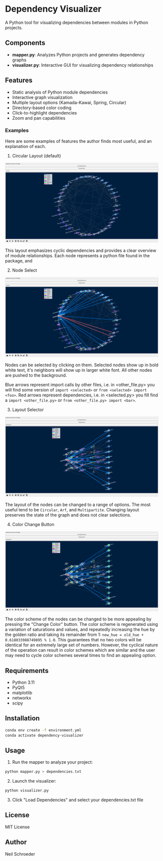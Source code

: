 # Dependency Visualizer

A Python tool for visualizing dependencies between modules in Python projects.

## Components

- **mapper.py**: Analyzes Python projects and generates dependency graphs
- **visualizer.py**: Interactive GUI for visualizing dependency relationships

## Features

- Static analysis of Python module dependencies
- Interactive graph visualization
- Multiple layout options (Kamada-Kawai, Spring, Circular)
- Directory-based color coding
- Click-to-highlight dependencies
- Zoom and pan capabilities

### Examples

Here are some examples of features the author finds most useful, and an explanation of each.

1) Circular Layout (default)

![Circular Layout](examples/images/dep_vis_circ.png)

This layout emphasizes cyclic dependencies and provides a clear overview of module relationships.
Each node represents a python file found in the package, and 

2) Node Select

![Circular Layout](examples/images/dep_vis_circ_sel.png)

Nodes can be selected by clicking on them.
Selected nodes show up in bold white text, it's neighbors will show up in larger white font.
All other nodes are pushed to the background.

Blue arrows represent import calls by other files, i.e. in <other_file.py> you will find some version of `import <selected>` or `from <selected> import <foo>`.
Red arrows represent dependencies, i.e. in <selected.py> you fill find a `import <other_file.py>` or `from <other_file.py> import <bar>`.

3) Layout Selector

![Multipartite Layout](examples/images/dep_vis_multipartite_sel.png)

The layout of the nodes can be changed to a range of options. The most useful tend to be `Circular`, `Arf`, and `Multipartite`. Changing layout preserves the state of the graph and does not clear selections.

4) Color Change Button

![Multipartite Layout](examples/images/dep_vis_multipartite_sel_color.png)
 
The color scheme of the nodes can be changed to be more appealing by pressing the "Change Color" button. The color scheme is regenerated using a variation of saturations and values, and repeatedly increasing the hue by the golden ratio and taking its remainder from 1: `new_hue = old_hue + 0.618033988749895 % 1.0`. This guarantees that no two colors will be identical for an extremely large set of numbers. However, the cyclical nature of the operation can result in color schemes which are similar and the user may need to cycle color schemes several times to find an appealing option.


## Requirements

- Python 3.11
- PyQt5
- matplotlib
- networkx
- scipy

## Installation

```bash
conda env create -f environment.yml
conda activate dependency-visualizer
```

## Usage

1. Run the mapper to analyze your project:
```bash
python mapper.py > dependencies.txt
```

2. Launch the visualizer:
```bash
python visualizer.py
```

3. Click "Load Dependencies" and select your dependencies.txt file

## License

MIT License

## Author

Neil Schroeder